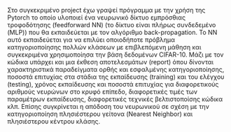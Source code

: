 Στο συγκεκριμένο project έχω γραψεί πρόγραμμα με την χρήση της Pytorch το οποίο υλοποιεί ένα νευρωνικό δίκτυο εμπρόσθιας τροφοδότησης (feedforward NN) (το δίκτυο είναι πλήρως συνδεδεμένο (MLP)) που θα εκπαιδεύεται με τον αλγόριθμο back-propagation. Το ΝΝ αυτό εκπαιδεύεται για να επιλύει οποιοδήποτε πρόβλημα κατηγοριοποίησης πολλών κλάσεων με επιβλεπόμενη μάθηση και συγκεκριμένα χρησιμοποίησα την βάση δεδομένων CIFAR-10. Μάζι με τον κώδικα υπάρχει και μια έκθεση αποτελεσμάτων (report) όπου δίνονται χαρακτηριστικά παραδείγματα ορθής και εσφαλμένης κατηγοριοποίησης, ποσοστά επιτυχίας στα στάδια της εκπαίδευσης (training) και του ελέγχου (testing), χρόνος εκπαίδευσης και ποσοστά επιτυχίας για διαφορετικούς αριθμούς νευρώνων στο κρυφό επίπεδο, διαφορετικές τιμές των παραμέτρων εκπαίδευσης, διαφορετικές τεχνικές βελτιστοποίσης κώδικα κλπ. Επίσης συγκρίνεται η απόδοση του νευρωνικού σε σχέση με την κατηγοριοποίηση πλησιέστερου γείτονα (Nearest Neighbor) και πλησιέστερου κέντρου κλάσης.
